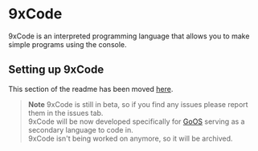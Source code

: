 # 9xCode
9xCode is an interpreted programming language that allows you to make simple programs using the console.

## Setting up 9xCode
This section of the readme has been moved [here](https://github.com/9xbt/9xCode/wiki/Setting-up-9xCode).

> **Note**
> 9xCode is still in beta, so if you find any issues please report them in the issues tab.<br>
> 9xCode will be now developed specifically for [GoOS](https://github.com/Owen2k6/GoOS) serving as a secondary language to code in.<br>
> 9xCode isn't being worked on anymore, so it will be archived.<br>
